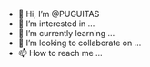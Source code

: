 - 👋 Hi, I’m @PUGUITAS
- 👀 I’m interested in ...
- 🌱 I’m currently learning ...
- 💞️ I’m looking to collaborate on ...
- 📫 How to reach me ...

<!---
PUGUITAS/PUGUITAS is a ✨ special ✨ repository because its `README.md` (this file) appears on your GitHub profile.
You can click the Preview link to take a look at your changes.
--->
